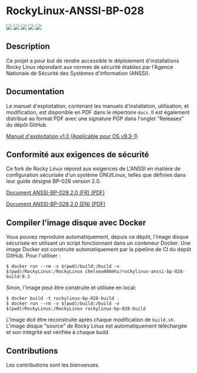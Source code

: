 # RockyLinux-ANSSI-BP-028

![](https://img.shields.io/badge/maintained-yes-green) ![](https://img.shields.io/github/license/Chelsea486MHz/RockyLinux-ANSSI-BP-028
) ![](https://img.shields.io/github/actions/workflow/status/Chelsea486MHz/RockyLinux-ANSSI-BP-028/docker.yml?label=build%20(docker)) ![](https://img.shields.io/github/v/release/Chelsea486MHz/RockyLinux-ANSSI-BP-028
) ![](https://img.shields.io/badge/SECURITY_LEVEL-enhanced-blue)


## Description

Ce projet a pour but de rendre accessible le déploiement d'installations Rocky Linux répondant aux normes de sécurité établies par l'Agence Nationale de Sécurité des Systèmes d'Information (ANSSI).

## Documentation

Le manuel d'exploitation, contenant les manuels d'installation, utilisation, et modification, est disponible en PDF dans le répertoire `docs`. Il est également distribué au format PDF avec une signature PGP dans l'onglet "Releases" du dépôt GitHub.

[Manuel d'exploitation v1.0 (Applicable pour OS v9.3-1)](https://github.com/Chelsea486MHz/RockyLinux-ANSSI-BP-028/releases/download/v9.3-1/manuel-exploitation.pdf)

## Conformité aux exigences de sécurité

Ce fork de Rocky Linux répond aux exigences de L'ANSSI en matière de configuration sécurisée d'un système GNU/Linux, telles que définies dans leur guide désigné BP-028 version 2.0.

[Document ANSSI-BP-028 2.0 (FR) (PDF)](https://cyber.gouv.fr/sites/default/files/document/fr_np_linux_configuration-v2.0.pdf)

[Document ANSSI-BP-028 2.0 (EN) (PDF)](https://cyber.gouv.fr/sites/default/files/document/linux_configuration-en-v2.pdf)

## Compiler l'image disque avec Docker

Vous pouvez reproduire automatiquement, depuis ce dépôt, l'image disque sécurisée en utilisant un script fonctionnant dans un conteneur Docker. Une image Docker est construite automatiquement par la pipeline de CI du dépôt GitHub. Pour l'utiliser :

`$ docker run --rm -v $(pwd)/build:/build -v $(pwd)/RockyLinux:/RockyLinux chelsea486mhz/rockylinux-anssi-bp-028-build:9.3`

Sinon, l'image peut être construite et utilisée en local:

```
$ docker build -t rockylinux-bp-028-build .
$ docker run --rm -v $(pwd)/build:/build -v $(pwd)/RockyLinux:/RockyLinux rockylinux-bp-028-build
```

L'image doit être reconstruite après chaque modification de `build.sh`. L'image disque "source" de Rocky Linux est automatiquement téléchargée et son intégrité est vérifiée à chaque build.

## Contributions

Les contributions sont les bienvenues.
